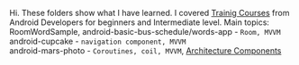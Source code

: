 Hi. These folders show what I have learned. I covered  [Trainig Courses](https://developer.android.com/courses) from Android Developers for beginners and Intermediate level.
Main topics: <br>
RoomWordSample, android-basic-bus-schedule/words-app - `Room, MVVM` <br>
android-cupcake - `navigation component, MVVM` <br>
android-mars-photo - `Coroutines, coil, MVVM`, [Architecture Components](https://developer.android.com/jetpack/guide)

